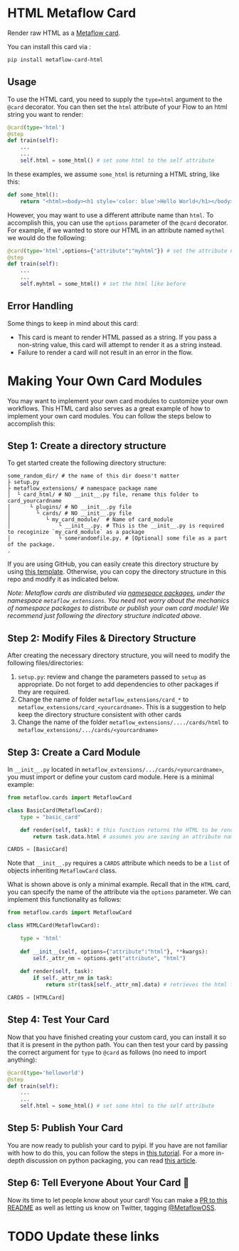 # HTML Metaflow Card

Render raw HTML as a [Metaflow card][1].

You can install this card via :

```bash
pip install metaflow-card-html
```

## Usage

To use the HTML card, you need to supply the `type=html` argument to the `@card` decorator.  You can then set the `html` attribute of your Flow to an html string you want to render:

```python
@card(type='html')
@step
def train(self):
    ...
    ...
    self.html = some_html() # set some html to the self attribute
```

In these examples, we assume `some_html` is returning a HTML string, like this:

```py
def some_html():
    return "<html><body><h1 style='color: blue'>Hello World</h1></body></html>"
```

However, you may want to use a different attribute name than `html`.  To accomplish this, you can use the `options` parameter of the `@card` decorator.  For example, if we wanted to store our HTML in an attribute named `mythml` we would do the following:

```python
@card(type='html',options={"attribute":"myhtml"}) # set the attribute name to myhtml
@step
def train(self):
    ...
    ...
    self.myhtml = some_html() # set the html like before
```

## Error Handling

Some things to keep in mind about this card:

- This card is meant to render HTML passed as a string.  If you pass a non-string value, this card will attempt to render it as a string instead.  
- Failure to render a card will not result in an error in the flow.

# Making Your Own Card Modules

You may want to implement your own card modules to customize your own workflows.  This HTML card also serves as a great example of how to implement your own card modules.  You can follow the steps below to accomplish this:

## Step 1: Create a directory structure

To get started create the following directory structure:

```
some_random_dir/ # the name of this dir doesn't matter
├ setup.py
├ metaflow_extensions/ # namespace package name 
│  └ card_html/ # NO __init__.py file, rename this folder to card_yourcardname
│      └ plugins/ # NO __init__.py file
│        └ cards/ # NO __init__.py file 
│           └ my_card_module/  # Name of card_module
│               └ __init__.py. # This is the __init__.py is required to recoginize `my_card_module` as a package
│               └ somerandomfile.py. # [Optional] some file as a part of the package. 
.
```

If you are using GitHub, you can easily create this directory structure by using [this template][2].  Otherwise, you can copy the directory structure in this repo and modify it as indicated below.

_Note: Metaflow cards are distributed via [namespace packages](https://packaging.python.org/en/latest/guides/packaging-namespace-packages/), under the namespace `metaflow_extensions`.  You need not worry about the mechanics of namespace packages to distribute or publish your own card module!  We recommend just following the directory structure indicated above._

## Step 2: Modify Files & Directory Structure

After creating the necessary directory structure, you will need to modify the following files/directories:

1. `setup.py`: review and change the parameters passed to `setup` as appropriate.  Do not forget to add dependencies to other packages if they are required.
2. Change the name of folder `metaflow_extensions/card_*` to `metaflow_extensions/card_<yourcardname>`.  This is a suggestion to help keep the directory structure consistent with other cards
3. Change the name of the folder `metaflow_extensions/..../cards/html` to `metaflow_extensions/.../cards/<yourcardname>`

## Step 3: Create a Card Module

In `__init__.py` located in `metaflow_extensions/.../cards/<yourcardname>`, you must import or define your custom card module. Here is a minimal example:

```python
from metaflow.cards import MetaflowCard

class BasicCard(MetaflowCard):
    type = "basic_card"

    def render(self, task): # this function returns the HTML to be rendered
        return task.data.html # assumes you are saving an attribute named `html` in the task

CARDS = [BasicCard]
```

Note that `__init__.py` requires a `CARDS` attribute which needs to be a `list` of objects inheriting `MetaflowCard` class.  

What is shown above is only a minimal example.  Recall that in the `HTML` card, you can specify the name of the attribute via the `options` parameter.  We can implement this functionality as follows:

```python
from metaflow.cards import MetaflowCard

class HTMLCard(MetaflowCard):

    type = 'html'
    
    def __init__(self, options={"attribute":"html"}, **kwargs):
        self._attr_nm = options.get("attribute", "html")
 
    def render(self, task):
        if self._attr_nm in task:
            return str(task[self._attr_nm].data) # retrieves the html from the task by accessing `task[self._attr_nm]`

CARDS = [HTMLCard]
```

## Step 4: Test Your Card

Now that you have finished creating your custom card, you can install it so that it is  present in the python path.   You can then test your card by passing the correct argument for `type` to `@card` as follows (no need to import anything):

```python
@card(type='helloworld')
@step
def train(self):
    ...
    ...
    self.html = some_html() # set some html to the self attribute
```

## Step 5: Publish Your Card

You are now ready to publish your card to pyipi.  If you have are not familiar with how to do this, you can follow the steps in [this tutorial](https://realpython.com/pypi-publish-python-package/).  For a more in-depth discussion on python packaging, you can read [this article](https://packaging.python.org/tutorials/packaging-projects/).

## Step 6: Tell Everyone About Your Card :rocket:

Now its time to let people know about your card!  You can make a [PR to this README][3] as well as letting us know on Twitter, tagging [@MetaflowOSS](https://twitter.com/MetaflowOSS).


# TODO Update these links

[1]: https://docs.metaflow.org/
[2]: https://docs.metaflow.org/
[3]: https://docs.metaflow.org/